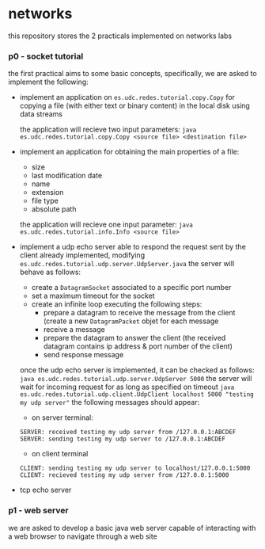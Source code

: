 # networks
this repository stores the 2 practicals implemented on networks labs
### p0 - socket tutorial
the first practical aims to some basic concepts, specifically, we are asked to implement the following:
- implement an application on `es.udc.redes.tutorial.copy.Copy` for copying a file (with either text or binary content) in the local disk using data streams

    the application will recieve two input parameters:
    `java es.udc.redes.tutorial.copy.Copy <source file> <destination file>`
- implement an application for obtaining the main properties of a file:
    - size
    - last modification date
    - name
    - extension
    - file type
    - absolute path
    
    the application will recieve one input parameter:
    `java es.udc.redes.tutorial.info.Info <source file>`
- implement a udp echo server able to respond the request sent by the client already implemented, modifying `es.udc.redes.tutorial.udp.server.UdpServer.java`
    the server will behave as follows:
    - create a `DatagramSocket` associated to a specific port number
    - set a maximum timeout for the socket
    - create an infinite loop executing the following steps:
        - prepare a datagram to receive the message from the client (create a new `DatagramPacket` objet for each message
        - receive a message
        - prepare the datagram to answer the client (the received datagram contains ip address & port number of the client)
        - send response message
    
    once the udp echo server is implemented, it can be checked as follows:
    `java es.udc.redes.tutorial.udp.server.UdpServer 5000`
    the server will wait for incoming request for as long as specified on timeout
    `java es.udc.redes.tutorial.udp.client.UdpClient localhost 5000 "testing my udp server"`
    the following messages should appear:
    - on server terminal:
    ```
    SERVER: received testing my udp server from /127.0.0.1:ABCDEF
    SERVER: sending testing my udp server to /127.0.0.1:ABCDEF
    ```
    - on client terminal
    ```
    CLIENT: sending testing my udp server to localhost/127.0.0.1:5000
    CLIENT: recieved testing my udp server from /127.0.0.1:5000
    ```

- tcp echo server
### p1 - web server
we are asked to develop a basic java web server capable of interacting with a web browser to navigate through a web site

